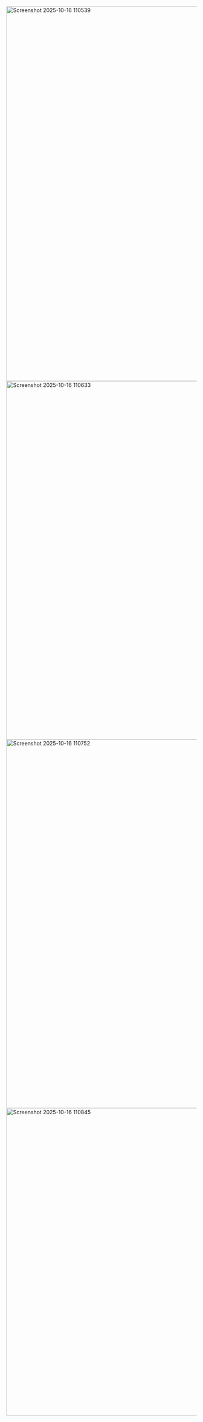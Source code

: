 <img width="1913" height="992" alt="Screenshot 2025-10-16 110539" src="https://github.com/user-attachments/assets/0c52efa7-5f2f-43e4-934f-3c95f65be658" />
<img width="1901" height="948" alt="Screenshot 2025-10-16 110633" src="https://github.com/user-attachments/assets/f2cb118f-cabb-44cc-851f-1b4b5f5a675f" />
<img width="1875" height="976" alt="Screenshot 2025-10-16 110752" src="https://github.com/user-attachments/assets/79cdc074-ff61-477e-a644-75c7c9b47913" />
<img width="1508" height="814" alt="Screenshot 2025-10-16 110845" src="https://github.com/user-attachments/assets/2e8a8005-33ff-4e9c-b745-734be433192e" />





